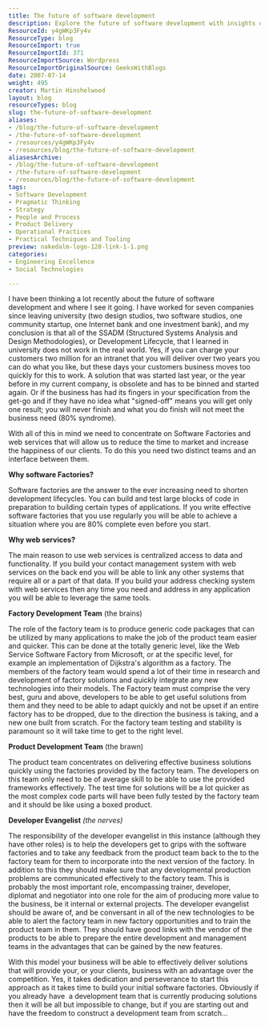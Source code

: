 ```yaml
---
title: The future of software development
description: Explore the future of software development with insights on software factories and web services to enhance efficiency and client satisfaction. Read more!
ResourceId: y4gWKp3Fy4v
ResourceType: blog
ResourceImport: true
ResourceImportId: 371
ResourceImportSource: Wordpress
ResourceImportOriginalSource: GeeksWithBlogs
date: 2007-07-14
weight: 495
creator: Martin Hinshelwood
layout: blog
resourceTypes: blog
slug: the-future-of-software-development
aliases:
- /blog/the-future-of-software-development
- /the-future-of-software-development
- /resources/y4gWKp3Fy4v
- /resources/blog/the-future-of-software-development
aliasesArchive:
- /blog/the-future-of-software-development
- /the-future-of-software-development
- /resources/blog/the-future-of-software-development
tags:
- Software Development
- Pragmatic Thinking
- Strategy
- People and Process
- Product Delivery
- Operational Practices
- Practical Techniques and Tooling
preview: nakedalm-logo-128-link-1-1.png
categories:
- Engineering Excellence
- Social Technologies

---
```

I have been thinking a lot recently about the future of software development and where I see it going. I have worked for seven companies since leaving university (two design studios, two software studios, one community startup, one Internet bank and one investment bank), and my conclusion is that all of the SSADM (Structured Systems Analysis and Design Methodologies), or Development Lifecycle, that I learned in university does not work in the real world. Yes, if you can charge your customers two million for an intranet that you will deliver over two years you can do what you like, but these days your customers business moves too quickly for this to work. A solution that was started last year, or the year before in my current company, is obsolete and has to be binned and started again. Or if the business has had its fingers in your specification from the get-go and if they have no idea what "signed-off" means you will get only one result; you will never finish and what you do finish will not meet the business need (80% syndrome).

With all of this in mind we need to concentrate on Software Factories and web services that will allow us to reduce the time to market and increase the happiness of our clients. To do this you need two distinct teams and an interface between them.

**Why software Factories?**

Software factories are the answer to the ever increasing need to shorten development lifecycles. You can build and test large blocks of code in preparation to building certain types of applications. If you write effective software factories that you use regularly you will be able to achieve a situation where you are 80% complete even before you start.

**Why web services?**

The main reason to use web services is centralized access to data and functionality. If you build your contact management system with web services on the back end you will be able to link any other systems that require all or a part of that data. If you build your address checking system with web services then any time you need and address in any application you will be able to leverage the same tools.

**Factory Development Team** (the brains)

The role of the factory team is to produce generic code packages that can be utilized by many applications to make the job of the product team easier and quicker. This can be done at the totally generic level, like the Web Service Software Factory from Microsoft, or at the specific level, for example an implementation of Dijkstra's algorithm as a factory. The members of the factory team would spend a lot of their time in research and development of factory solutions and quickly integrate any new technologies into their models. The Factory team must comprise the very best, guru and above, developers to be able to get useful solutions from them and they need to be able to adapt quickly and not be upset if an entire factory has to be dropped, due to the direction the business is taking, and a new one built from scratch. For the factory team testing and stability is paramount so it will take time to get to the right level.

**Product Development Team** (the brawn)

The product team concentrates on delivering effective business solutions quickly using the factories provided by the factory team. The developers on this team only need to be of average skill to be able to use the provided  frameworks effectively. The test time for solutions will be a lot quicker as the most complex code parts will have been fully tested by the factory team and it should be like using a boxed product.

**Developer Evangelist** _(the nerves)_

The responsibility of the developer evangelist in this instance (although they have other roles) is to help the developers get to grips with the software factories and to take any feedback from the product team back to the to the factory team for them to incorporate into the next version of the factory. In addition to this they should make sure that any developmental production problems are communicated effectively to the factory team. This is probably the most important role, encompassing trainer, developer, diplomat and negotiator into one role for the aim of producing more value to the business, be it internal or external projects. The developer evangelist should be aware of, and be conversant in all of the new technologies to be able to alert the factory team in new factory opportunities and to train the product team in them. They should have good links with the vendor of the products to be able to prepare the entire development and management teams in the advantages that can be gained by the new features.

With this model your business will be able to effectively deliver solutions that will provide your, or your clients, business with an advantage over the competition. Yes, it takes dedication and perseverance to start this approach as it takes time to build your initial software factories. Obviously if you already have  a development team that is currently producing solutions then it will be all but impossible to change, but if you are starting out and have the freedom to construct a development team from scratch...
